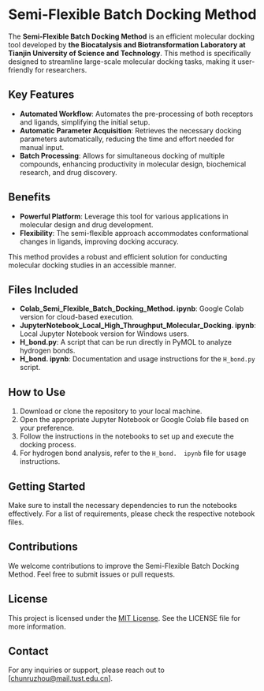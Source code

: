 # Semi-Flexible Batch Docking Method

The **Semi-Flexible Batch Docking Method** is an efficient molecular docking tool developed by **the Biocatalysis and Biotransformation Laboratory at Tianjin University of Science and Technology**.   This method is specifically designed to streamline large-scale molecular docking tasks, making it user-friendly for researchers.

## Key Features
- **Automated Workflow**: Automates the pre-processing of both receptors and ligands, simplifying the initial setup.
- **Automatic Parameter Acquisition**: Retrieves the necessary docking parameters automatically, reducing the time and effort needed for manual input.
- **Batch Processing**: Allows for simultaneous docking of multiple compounds, enhancing productivity in molecular design, biochemical research, and drug discovery.

## Benefits
- **Powerful Platform**: Leverage this tool for various applications in molecular design and drug development.
- **Flexibility**: The semi-flexible approach accommodates conformational changes in ligands, improving docking accuracy.

This method provides a robust and efficient solution for conducting molecular docking studies in an accessible manner.

## Files Included
- **Colab_Semi_Flexible_Batch_Docking_Method.  ipynb**: Google Colab version for cloud-based execution.
- **JupyterNotebook_Local_High_Throughput_Molecular_Docking.  ipynb**: Local Jupyter Notebook version for Windows users.
- **H_bond.py**: A script that can be run directly in PyMOL to analyze hydrogen bonds.
- **H_bond.  ipynb**: Documentation and usage instructions for the `H_bond.py` script.

## How to Use
1.   Download or clone the repository to your local machine.
2.   Open the appropriate Jupyter Notebook or Google Colab file based on your preference.
3.   Follow the instructions in the notebooks to set up and execute the docking process.
4.   For hydrogen bond analysis, refer to the `H_bond.  ipynb` file for usage instructions.

## Getting Started
Make sure to install the necessary dependencies to run the notebooks effectively.   For a list of requirements, please check the respective notebook files.

## Contributions
We welcome contributions to improve the Semi-Flexible Batch Docking Method.   Feel free to submit issues or pull requests.

## License
This project is licensed under the [MIT License](https://en.wikipedia.org/wiki/MIT_License). See the LICENSE file for more information.


## Contact
For any inquiries or support, please reach out to [chunruzhou@mail.tust.edu.cn].
